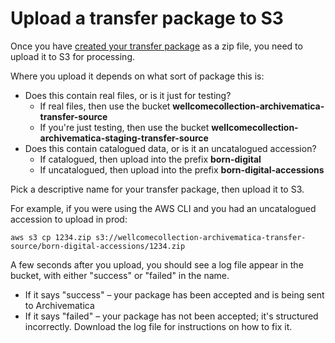 # Upload a transfer package to S3

Once you have [created your transfer package](creating-a-transfer-package.md) as a zip file, you need to upload it to S3 for processing.

Where you upload it depends on what sort of package this is:

* Does this contain real files, or is it just for testing?
  * If real files, then use the bucket **wellcomecollection-archivematica-transfer-source**
  * If you're just testing, then use the bucket **wellcomecollection-archivematica-staging-transfer-source**
* Does this contain catalogued data, or is it an uncatalogued accession?
  * If catalogued, then upload into the prefix **born-digital**
  * If uncatalogued, then upload into the prefix **born-digital-accessions**

Pick a descriptive name for your transfer package, then upload it to S3.

For example, if you were using the AWS CLI and you had an uncatalogued accession to upload in prod:

```
aws s3 cp 1234.zip s3://wellcomecollection-archivematica-transfer-source/born-digital-accessions/1234.zip
```

A few seconds after you upload, you should see a log file appear in the bucket, with either "success" or "failed" in the name.

* If it says "success" – your package has been accepted and is being sent to Archivematica
* If it says "failed" – your package has not been accepted; it's structured incorrectly. Download the log file for instructions on how to fix it.
